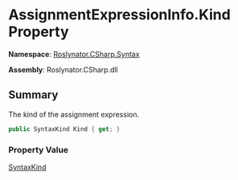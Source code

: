 # AssignmentExpressionInfo\.Kind Property

**Namespace**: [Roslynator.CSharp.Syntax](../../README.md)

**Assembly**: Roslynator\.CSharp\.dll

## Summary

The kind of the assignment expression\.

```csharp
public SyntaxKind Kind { get; }
```

### Property Value

[SyntaxKind](https://docs.microsoft.com/en-us/dotnet/api/microsoft.codeanalysis.csharp.syntaxkind)

